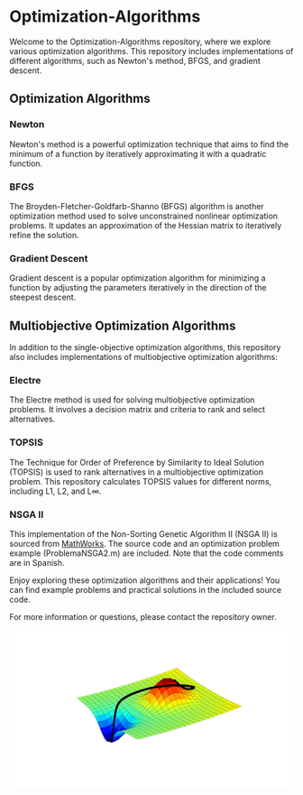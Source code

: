 # Optimization-Algorithms

Welcome to the Optimization-Algorithms repository, where we explore various optimization algorithms. This repository includes implementations of different algorithms, such as Newton's method, BFGS, and gradient descent.

## Optimization Algorithms

### Newton
Newton's method is a powerful optimization technique that aims to find the minimum of a function by iteratively approximating it with a quadratic function.

### BFGS
The Broyden-Fletcher-Goldfarb-Shanno (BFGS) algorithm is another optimization method used to solve unconstrained nonlinear optimization problems. It updates an approximation of the Hessian matrix to iteratively refine the solution.

### Gradient Descent
Gradient descent is a popular optimization algorithm for minimizing a function by adjusting the parameters iteratively in the direction of the steepest descent.

## Multiobjective Optimization Algorithms

In addition to the single-objective optimization algorithms, this repository also includes implementations of multiobjective optimization algorithms:

### Electre
The Electre method is used for solving multiobjective optimization problems. It involves a decision matrix and criteria to rank and select alternatives.

### TOPSIS
The Technique for Order of Preference by Similarity to Ideal Solution (TOPSIS) is used to rank alternatives in a multiobjective optimization problem. This repository calculates TOPSIS values for different norms, including L1, L2, and L∞.

### NSGA II
This implementation of the Non-Sorting Genetic Algorithm II (NSGA II) is sourced from [MathWorks](https://www.mathworks.com/matlabcentral/fileexchange/65494-non-sorting-genetic-algorithm-ii-nsga-ii). The source code and an optimization problem example (ProblemaNSGA2.m) are included. Note that the code comments are in Spanish.

Enjoy exploring these optimization algorithms and their applications! You can find example problems and practical solutions in the included source code.

For more information or questions, please contact the repository owner.

![Optimization Algorithms](optimization.jpg)
